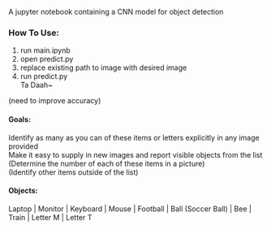 A jupyter notebook containing a CNN model for object detection

### How To Use:
1. run main.ipynb
2. open predict.py
3. replace existing path to image with desired image
4. run predict.py <br>
Ta Daah~

(need to improve accuracy)

#### Goals:
Identify as many as you can of these items or letters explicitly in any image provided </br>
Make it easy to supply in new images and report visible objects from the list </br>
(Determine the number of each of these items in a picture) </br>
(Identify other items outside of the list)

#### Objects:
Laptop | Monitor | Keyboard | Mouse | Football | Ball (Soccer Ball) | Bee | Train | Letter M | Letter T  

